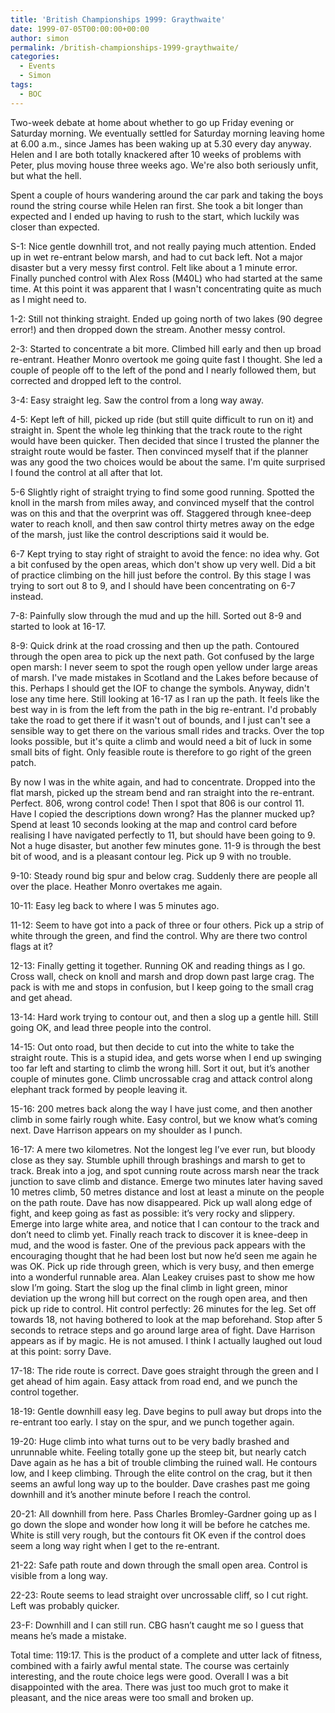 ```yaml
---
title: 'British Championships 1999: Graythwaite'
date: 1999-07-05T00:00:00+00:00
author: simon
permalink: /british-championships-1999-graythwaite/
categories:
  - Events
  - Simon
tags:
  - BOC
---
```

Two-week debate at home about whether to go up Friday evening or Saturday morning. We eventually settled for Saturday morning leaving home at 6.00 a.m., since James has been waking up at 5.30 every day anyway. Helen and I are both totally knackered after 10 weeks of problems with Peter, plus moving house three weeks ago. We're also both seriously unfit, but what the hell.

<!--more-->

Spent a couple of hours wandering around the car park and taking the boys round the string course while Helen ran first. She took a bit longer than expected and I ended up having to rush to the start, which luckily was closer than expected.

S-1: Nice gentle downhill trot, and not really paying much attention. Ended up in wet re-entrant below marsh, and had to cut back left. Not a major disaster but a very messy first control. Felt like about a 1 minute error. Finally punched control with Alex Ross (M40L) who had started at the same time. At this point it was apparent that I wasn't concentrating quite as much as I might need to.

1-2: Still not thinking straight. Ended up going north of two lakes (90 degree error!) and then dropped down the stream. Another messy control.

2-3: Started to concentrate a bit more. Climbed hill early and then up broad re-entrant. Heather Monro overtook me going quite fast I thought. She led a couple of people off to the left of the pond and I nearly followed them, but corrected and dropped left to the control.

3-4: Easy straight leg. Saw the control from a long way away.

4-5: Kept left of hill, picked up ride (but still quite difficult to run on it) and straight in. Spent the whole leg thinking that the track route to the right would have been quicker. Then decided that since I trusted the planner the straight route would be faster. Then convinced myself that if the planner was any good the two choices would be about the same. I'm quite surprised I found the control at all after that lot.

5-6 Slightly right of straight trying to find some good running. Spotted the knoll in the marsh from miles away, and convinced myself that the control was on this and that the overprint was off. Staggered through knee-deep water to reach knoll, and then saw control thirty metres away on the edge of the marsh, just like the control descriptions said it would be.

6-7 Kept trying to stay right of straight to avoid the fence: no idea why. Got a bit confused by the open areas, which don't show up very well. Did a bit of practice climbing on the hill just before the control. By this stage I was trying to sort out 8 to 9, and I should have been concentrating on 6-7 instead.

7-8: Painfully slow through the mud and up the hill. Sorted out 8-9 and started to look at 16-17.

8-9: Quick drink at the road crossing and then up the path. Contoured through the open area to pick up the next path. Got confused by the large open marsh: I never seem to spot the rough open yellow under large areas of marsh. I've made mistakes in Scotland and the Lakes before because of this. Perhaps I should get the IOF to change the symbols. Anyway, didn't lose any time here. Still looking at 16-17 as I ran up the path. It feels like the best way in is from the left from the path in the big re-entrant. I'd probably take the road to get there if it wasn't out of bounds, and I just can't see a sensible way to get there on the various small rides and tracks. Over the top looks possible, but it's quite a climb and would need a bit of luck in some small bits of fight. Only feasible route is therefore to go right of the green patch.

By now I was in the white again, and had to concentrate. Dropped into the flat marsh, picked up the stream bend and ran straight into the re-entrant. Perfect. 806, wrong control code! Then I spot that 806 is our control 11. Have I copied the descriptions down wrong? Has the planner mucked up? Spend at least 10 seconds looking at the map and control card before realising I have navigated perfectly to 11, but should have been going to 9. Not a huge disaster, but another few minutes gone. 11-9 is through the best bit of wood, and is a pleasant contour leg. Pick up 9 with no trouble.

9-10: Steady round big spur and below crag. Suddenly there are people all over the place. Heather Monro overtakes me again.

10-11: Easy leg back to where I was 5 minutes ago.

11-12: Seem to have got into a pack of three or four others. Pick up a strip of white through the green, and find the control. Why are there two control flags at it?

12-13: Finally getting it together. Running OK and reading things as I go. Cross wall, check on knoll and marsh and drop down past large crag. The pack is with me and stops in confusion, but I keep going to the small crag and get ahead.

13-14: Hard work trying to contour out, and then a slog up a gentle hill. Still going OK, and lead three people into the control.

14-15: Out onto road, but then decide to cut into the white to take the straight route. This is a stupid idea, and gets worse when I end up swinging too far left and starting to climb the wrong hill. Sort it out, but it’s another couple of minutes gone. Climb uncrossable crag and attack control along elephant track formed by people leaving it.

15-16: 200 metres back along the way I have just come, and then another climb in some fairly rough white. Easy control, but we know what’s coming next. Dave Harrison appears on my shoulder as I punch.

16-17: A mere two kilometres. Not the longest leg I’ve ever run, but bloody close as they say. Stumble uphill through brashings and marsh to get to track. Break into a jog, and spot cunning route across marsh near the track junction to save climb and distance. Emerge two minutes later having saved 10 metres climb, 50 metres distance and lost at least a minute on the people on the path route. Dave has now disappeared. Pick up wall along edge of fight, and keep going as fast as possible: it’s very rocky and slippery. Emerge into large white area, and notice that I can contour to the track and don’t need to climb yet. Finally reach track to discover it is knee-deep in mud, and the wood is faster. One of the previous pack appears with the encouraging thought that he had been lost but now he’d seen me again he was OK. Pick up ride through green, which is very busy, and then emerge into a wonderful runnable area. Alan Leakey cruises past to show me how slow I’m going. Start the slog up the final climb in light green, minor deviation up the wrong hill but correct on the rough open area, and then pick up ride to control. Hit control perfectly: 26 minutes for the leg. Set off towards 18, not having bothered to look at the map beforehand. Stop after 5 seconds to retrace steps and go around large area of fight. Dave Harrison appears as if by magic. He is not amused. I think I actually laughed out loud at this point: sorry Dave.

17-18: The ride route is correct. Dave goes straight through the green and I get ahead of him again. Easy attack from road end, and we punch the control together.

18-19: Gentle downhill easy leg. Dave begins to pull away but drops into the re-entrant too early. I stay on the spur, and we punch together again.

19-20: Huge climb into what turns out to be very badly brashed and unrunnable white. Feeling totally gone up the steep bit, but nearly catch Dave again as he has a bit of trouble climbing the ruined wall. He contours low, and I keep climbing. Through the elite control on the crag, but it then seems an awful long way up to the boulder. Dave crashes past me going downhill and it’s another minute before I reach the control.

20-21: All downhill from here. Pass Charles Bromley-Gardner going up as I go down the slope and wonder how long it will be before he catches me. White is still very rough, but the contours fit OK even if the control does seem a long way right when I get to the re-entrant.

21-22: Safe path route and down through the small open area. Control is visible from a long way.

22-23: Route seems to lead straight over uncrossable cliff, so I cut right. Left was probably quicker.

23-F: Downhill and I can still run. CBG hasn’t caught me so I guess that means he’s made a mistake.

Total time: 119:17. This is the product of a complete and utter lack of fitness, combined with a fairly awful mental state. The course was certainly interesting, and the route choice legs were good. Overall I was a bit disappointed with the area. There was just too much grot to make it pleasant, and the nice areas were too small and broken up.
